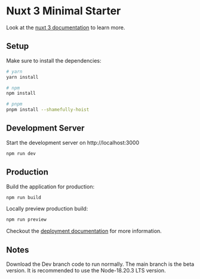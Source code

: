 # Nuxt 3 Minimal Starter

Look at the [nuxt 3 documentation](https://v3.nuxtjs.org) to learn more.

## Setup

Make sure to install the dependencies:

```bash
# yarn
yarn install

# npm
npm install

# pnpm
pnpm install --shamefully-hoist
```

## Development Server

Start the development server on http://localhost:3000

```bash
npm run dev
```

## Production

Build the application for production:

```bash
npm run build
```

Locally preview production build:

```bash
npm run preview
```

Checkout the
[deployment documentation](https://v3.nuxtjs.org/guide/deploy/presets) for more
information.


## Notes
Download the Dev branch code to run normally. The main branch is the beta version.
It is recommended to use the Node-18.20.3 LTS version.